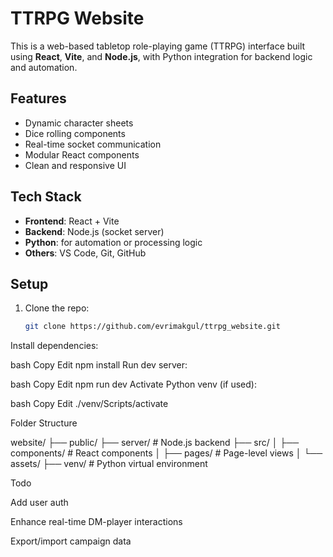 # TTRPG Website

This is a web-based tabletop role-playing game (TTRPG) interface built using **React**, **Vite**, and **Node.js**, with Python integration for backend logic and automation.

## Features

- Dynamic character sheets
- Dice rolling components
- Real-time socket communication
- Modular React components
- Clean and responsive UI

## Tech Stack

- **Frontend**: React + Vite
- **Backend**: Node.js (socket server)
- **Python**: for automation or processing logic
- **Others**: VS Code, Git, GitHub

## Setup

1. Clone the repo:
   ```bash
   git clone https://github.com/evrimakgul/ttrpg_website.git
   
Install dependencies:

bash
Copy
Edit
npm install
Run dev server:

bash
Copy
Edit
npm run dev
Activate Python venv (if used):

bash
Copy
Edit
./venv/Scripts/activate

Folder Structure

website/
├── public/
├── server/           # Node.js backend
├── src/
│   ├── components/   # React components
│   ├── pages/        # Page-level views
│   └── assets/
├── venv/             # Python virtual environment


Todo

 Add user auth

 Enhance real-time DM-player interactions

 Export/import campaign data